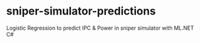 # sniper-simulator-predictions
Logistic Regression to predict IPC &amp; Power in sniper simulator with ML.NET C#
